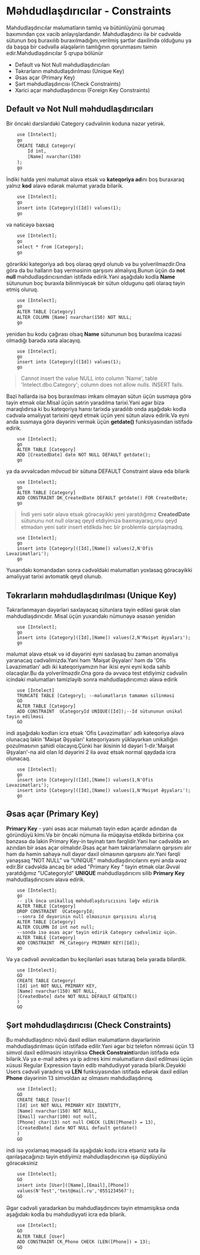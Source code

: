 # Məhdudlaşdırıcılar - Constraints

Məhdudlaşdırıcılar məlumatların tamlıq və bütünlüyünü qorumaq baxımından çox vacib anlayışlardandır. Məhdudlaşdırıcı ilə bir cədvəldə sütunun boş buraxılıb buraxılmadığını,verilmiş şərtlər daxilində olduğunu ya da başqa bir cədvəllə əlaqələrin tamlığının qorunmasını təmin edir.Məhdudlaşdırıcılar 5 qrupa bölünür

- Default və Not Null məhdudlaşdırıcıları
- Təkrarların məhdudlaşdırılması (Unique Key)
- Əsas açar (Primary Key)
- Şərt məhdudlaşdırıcısı (Check Constraints)
- Xarici açar məhdudlaşdırıcısı (Foreign Key Constraints)

<h2 id="notnull">Default və Not Null məhdudlaşdırıcıları</h2>
Bir öncəki dərslərdəki Category cədvəlinin koduna nəzər yetirək.

```html
    use [Intelect];
    go
    CREATE TABLE Category(
        Id int,
        [Name] nvarchar(150)
    );
    go
```

İndiki halda yeni məlumat əlavə etsək və <b>kateqoriya ad</b>ını boş buraxaraq yalnız <b>kod</b> əlavə edərək məlumat yarada bilərik.

```html
    use [Intelect];
    go
    insert into [Category]([Id]) values(1);
    go
```

və nəticəyə baxsaq 

```html
    use [Intelect];
    go
    select * from [Category];
    go
```

görərikki kategoriya adı boş olaraq qeyd olunub və bu yolverilməzdir.Ona görə də bu halların baş verməsinin qarşısını almalıyıq.Bunun üçün də <b>not null</b> məhdudlaşdırıcısından istifadə edirik.Yəni aşağıdakı kodla <b>Name</b> sütununun boç buraxıla bilinmiyəcək bir sütun oldugunu qəti olaraq təyin etmiş oluruq.

```html
    use [Intelect];
    go
    ALTER TABLE [Category] 
    ALTER COLUMN [Name] nvarchar(150) NOT NULL;
    go
```

yenidən bu kodu çağırası olsaq <b>Name</b> sütununun boş buraxılma icazəsi olmadığı barədə xəta alacayıq.

```
    use [Intelect];
    go
    insert into [Category]([Id]) values(1);
    go
```  
> Cannot insert the value NULL into column 'Name', table 'Intelect.dbo.Category'; column does not allow nulls. INSERT fails.

Bəzi hallarda isə boş buraxılması imkanı olmayan sütun üçün susmaya görə təyin etmək olar.Misal üçün sətrin yaradılma tarixi.Yəni əgər bizə maraqlıdırsa ki bu kateqoriya hansı tarixdə yaradılıb onda aşağıdakı kodla cədvələ əməliyyat tarixini qeyd etmək üçün yeni sütun əlavə edirik.Və eyni anda susmaya görə dəyərini vermək üçün **getdate()** funksiyasından istifadə edirik.

```
    use [Intelect];
    go
    ALTER TABLE [Category]
    ADD [CreatedDate] date NOT NULL DEFAULT getdate();
    go
```  

ya da əvvəlcədən mövcud bir sütuna DEFAULT Constraint əlavə edə bilərik
```
    use [Intelect];
    go
    ALTER TABLE [Category]
    ADD CONSTRAINT DK_CreatedDate DEFAULT getdate() FOR CreatedDate;
    go
```  

> İndi yeni sətir əlavə etsək görəcəyikki yeni yaratdığımız **CreatedDate** sütununu not null olaraq qeyd etdiyimizə baxmayaraq,onu qeyd etmədən yeni sətir insert etdikdə hec bir problemlə qarşılaşmadıq.

```
    use [Intelect];
    go
    insert into [Category]([Id],[Name]) values(2,N'Ofis Ləvazimatları');
    go
```  

Yuxarıdakı komandadan sonra cədvəldəki məlumatları yoxlasaq görəcəyikki əməliyyat tarixi avtomatik qeyd olunub.


<h2 id="uniquekey">Təkrarların məhdudlaşdırılması (Unique Key)</h2>

Təkrarlanmayan dəyərləri saxlayacaq sütunlara təyin ediləsi gərək olan məhdudlaşdırıcıdır. Misal üçün yuxarıdakı nümunəyə əsasən yenidən 

```
    use [Intelect];
    go
    insert into [Category]([Id],[Name]) values(2,N'Məişət Əşyaları');
    go
```  
məlumat əlavə etsək və id dəyərini eyni saxlasaq bu zaman anomaliya yaranacaq cədvəlimizdə.Yəni həm 'Məişət Əşyaları' həm də 'Ofis Ləvazimatları' adlı iki kateqoriyamızın hər ikisi eyni eyni koda sahib olacaqlar.Bu da yolverilməzdir.Ona gorə də əvvəcə test etdiyimiz cədvəlin icindəki məlumatları təmizləyib sonra məhdudlaşdırıcımızı əlavə edirik

```
    use [Intelect]
    TRUNCATE TABLE [Category]; --məlumatların tamamən silinməsi
    GO
    ALTER TABLE [Category]
    ADD CONSTRAINT  UCategoryId UNIQUE([Id]);--Id sütununun unikal təyin edilməsi
    GO
```  

indi aşağıdakı kodları icra etsək 'Ofis Ləvazimatları' adlı kateqoriya əlavə olunacaq lakin 'Məişət Əşyaları' kateqoriyasını yükləyərkən unikallığın pozulmasının şahidi olacayıq.Çünki hər ikisinin Id dəyəri 1-dir.'Məişət Əşyaları'-na aid olan Id dəyərini 2 ilə əvəz etsək normal qaydada icra olunacaq.

```
    use [Intelect];
    go
    insert into [Category]([Id],[Name]) values(1,N'Ofis Ləvazimatları');
    insert into [Category]([Id],[Name]) values(1,N'Məişət Əşyaları');
    go
```  

<h2 id="primarykey">Əsas açar (Primary Key)</h2>

**Primary Key** - yəni əsas acar məlumatı təyin edən açardır adından da göründüyü kimi.Və bir öncəki nümunə ilə müqayisə etdikdə birbirinə çox bənzəsə də lakin Primary Key-in təyinatı tam fərqlidir.Yəni hər cədvəldə ən azından bir əsas açar olmalıdır.Əsas açar həm təkrarlanmaların qarşısını alır həm də həmin sahəyə null dəyər daxil olmasının qarşısını alır.Yəni fərqli yanaşsaq "NOT NULL" və "UNIQUE" məhdudlaşdırıcılarını eyni anda əvəz edir.Bir cədvəldə ancaq bir ədəd "Primary Key " təyin etmək olar.Əvvəl yaratdığımız "UCategoryId" **UNIQUE** məhdudlaşdırıcını silib **Primary Key** məhdudlaşdırıcısını əlavə edirik.

```
    use [Intelect];
    go
    -- ilk öncə unikallıq məhdudlaşdırıcısını ləğv edirik
    ALTER TABLE [Category]
    DROP CONSTRAINT  UCategoryId;
    --sonra Id dəyərinin null olmasının qarşısını alırıq
    ALTER TABLE [Category]
    ALTER COLUMN Id int not null;
    --sonda isə əsas açar təyin edirik Category cədvəlimiz üçün.
    ALTER TABLE [Category]
    ADD CONSTRAINT  PK_Category PRIMARY KEY([Id]);
    go
```  


Və ya cədvəli əvvəlcədən bu keçilənləri əsas tutaraq belə yarada bilərdik.

```
    use [Intelect];
    GO
    CREATE TABLE Category(
    [Id] int NOT NULL PRIMARY KEY,
    [Name] nvarchar(150) NOT NULL,
    [CreatedDate] date NOT NULL DEFAULT GETDATE()
    )
    GO
```

<h2 id="check">Şərt məhdudlaşdırıcısı (Check Constraints)</h2>

Bu məhdudlaşdırıcı növü daxil edilən məlumatların dəyərlərinin məhdudlaşdırılması üçün istifadə edilir.Yəni əgər biz telefon nömrəsi üçün 13 simvol daxil edilməsini istəyiriksə <b>Check Constraint</b>lərdən istifadə edə bilərik.Və ya e-mail adres ya ip adrres kimi məlumatların daxil edilməsi üçün xüsusi Regular Expression təyin edib məhdudiyyət yarada bilərik.Deyəkki Users cədvəli yaradırıq və <b>LEN</b> funksiyasından istifadə edərək daxil edilən <b>Phone</b> dəyərinin 13 simvoldan az olmasını məhdudlaşdırırıq.

```html
    use [Intelect];
    GO
    CREATE TABLE [User](
    [Id] int NOT NULL PRIMARY KEY IDENTITY,
    [Name] nvarchar(150) NOT NULL,
	[Email] varchar(100) not null,
	[Phone] char(13) not null CHECK (LEN([Phone]) = 13),
    [CreatedDate] date NOT NULL default getdate()
    )
    GO
```

indi isə yoxlamaq məqsədi ilə aşağıdakı kodu icra etsəniz xəta ilə qarılaşacağınızı təyin etdiyimiz məhdudlaşdırıcının işə düşdüyünü görəcəksiniz

```html
    use [Intelect];
    GO
    insert into [User]([Name],[Email],[Phone])
	values(N'Test','test@mail.ru','0551234567');
    GO
```

Əgər cədvəli yaradarkən bu məhdudlaşdırıcını təyin etməmişiksə onda aşağıdakı kodla bu məhdudiyyəti icra edə bilərik.


```html
    use [Intelect];
    GO
    ALTER TABLE [User]
    ADD CONSTRAINT CK_Phone CHECK (LEN([Phone]) = 13);
    GO
```


<h2 id="foreignkey"></h2>